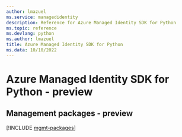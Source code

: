 ```yaml
---
author: lmazuel
ms.service: managedidentity
description: Reference for Azure Managed Identity SDK for Python
ms.topic: reference
ms.devlang: python
ms.author: lmazuel
title: Azure Managed Identity SDK for Python
ms.data: 10/10/2022
---
```

# Azure Managed Identity SDK for Python - preview

## Management packages - preview
[!INCLUDE [mgmt-packages](managed-identity-mgmt-index.md)]